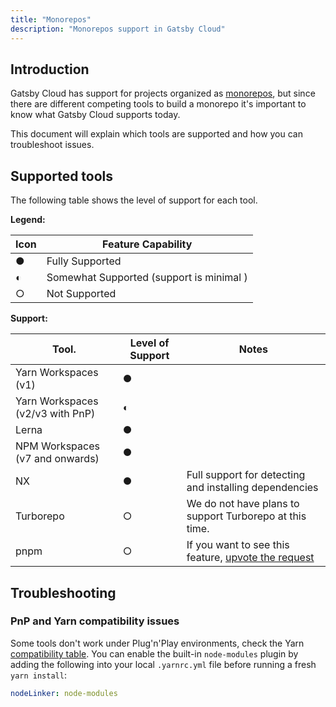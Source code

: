 ```yaml
---
title: "Monorepos"
description: "Monorepos support in Gatsby Cloud"
---
```


## Introduction

Gatsby Cloud has support for projects organized as [monorepos](https://monorepo.tools/), but since there are different competing tools to build a monorepo it's important to know what Gatsby Cloud supports today.

This document will explain which tools are supported and how you can troubleshoot issues.

## Supported tools

The following table shows the level of support for each tool.

**Legend:**

| Icon | Feature Capability                       |
| ---- | ---------------------------------------- |
| ●    | Fully Supported                          |
| ◐    | Somewhat Supported (support is minimal ) |
| ○    | Not Supported                            |

**Support:**

| Tool.                            | Level of Support | Notes                                                                                                                    |
| -------------------------------- | ---------------- | ------------------------------------------------------------------------------------------------------------------------ |
| Yarn Workspaces (v1)             | ●                |                                                                                                                          |
| Yarn Workspaces (v2/v3 with PnP) | ◐                |                                                                                                                          |
| Lerna                            | ●                |                                                                                                                          |
| NPM Workspaces (v7 and onwards)  | ●                |                                                                                                                          |
| NX                               | ●                | Full support for detecting and installing dependencies                                                                   |
| Turborepo                        | ○                | We do not have plans to support Turborepo at this time.                                                                  |
| pnpm                             | ○                | If you want to see this feature, [upvote the request](https://gatsby.canny.io/gatsby-cloud/p/support-pnpm-for-monorepos) |

## Troubleshooting

### PnP and Yarn compatibility issues

Some tools don't work under Plug'n'Play environments, check the Yarn [compatibility table](https://yarnpkg.com/features/pnp#compatibility-table). You can enable the built-in `node-modules` plugin by adding the following into your local `.yarnrc.yml` file before running a fresh `yarn install`:

```yml
nodeLinker: node-modules
```
